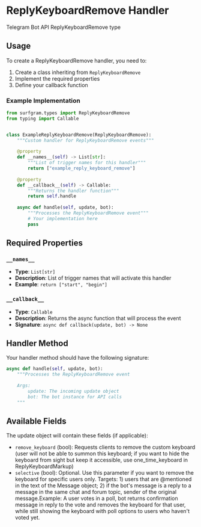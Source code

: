 # ReplyKeyboardRemove Handler

Telegram Bot API ReplyKeyboardRemove type

## Usage

To create a ReplyKeyboardRemove handler, you need to:

1. Create a class inheriting from `ReplyKeyboardRemove`
2. Implement the required properties
3. Define your callback function

### Example Implementation

```python
from surfgram.types import ReplyKeyboardRemove
from typing import Callable


class ExampleReplyKeyboardRemove(ReplyKeyboardRemove):
    """Custom handler for ReplyKeyboardRemove events"""
    
    @property
    def __names__(self) -> List[str]:
        """List of trigger names for this handler"""
        return ["example_reply_keyboard_remove"]
    
    @property
    def __callback__(self) -> Callable:
        """Returns the handler function"""
        return self.handle
    
    async def handle(self, update, bot):
        """Processes the ReplyKeyboardRemove event"""
        # Your implementation here
        pass
```

## Required Properties

### `__names__`
- **Type**: `List[str]`
- **Description**: List of trigger names that will activate this handler
- **Example**: `return ["start", "begin"]`

### `__callback__`
- **Type**: `Callable`
- **Description**: Returns the async function that will process the event
- **Signature**: `async def callback(update, bot) -> None`

## Handler Method

Your handler method should have the following signature:

```python
async def handle(self, update, bot):
    """Processes the ReplyKeyboardRemove event
    
    Args:
        update: The incoming update object
        bot: The bot instance for API calls
    """
```

## Available Fields

The update object will contain these fields (if applicable):

- `remove_keyboard` (bool): Requests clients to remove the custom keyboard (user will not be able to summon this keyboard; if you want to hide the keyboard from sight but keep it accessible, use one_time_keyboard in ReplyKeyboardMarkup)
- `selective` (bool): Optional. Use this parameter if you want to remove the keyboard for specific users only. Targets: 1) users that are @mentioned in the text of the Message object; 2) if the bot's message is a reply to a message in the same chat and forum topic, sender of the original message.Example: A user votes in a poll, bot returns confirmation message in reply to the vote and removes the keyboard for that user, while still showing the keyboard with poll options to users who haven't voted yet.
